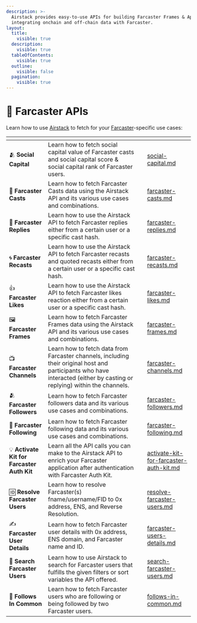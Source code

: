 ```yaml
---
description: >-
  Airstack provides easy-to-use APIs for building Farcaster Frames & Apps and
  integrating onchain and off-chain data with Farcaster.
layout:
  title:
    visible: true
  description:
    visible: true
  tableOfContents:
    visible: true
  outline:
    visible: false
  pagination:
    visible: true
---
```


# 💜 Farcaster APIs

Learn how to use [Airstack](https://airstack.xyz) to fetch for your [Farcaster](https://farcaster.xyz)-specific use cases:

<table data-view="cards"><thead><tr><th></th><th></th><th></th><th data-hidden data-card-target data-type="content-ref"></th></tr></thead><tbody><tr><td><span data-gb-custom-inline data-tag="emoji" data-code="1fac2">🫂</span> <strong>Social Capital</strong></td><td>Learn how to fetch social capital value of Farcaster casts and social capital score &#x26; social capital rank of Farcaster users.</td><td></td><td><a href="social-capital.md">social-capital.md</a></td></tr><tr><td><span data-gb-custom-inline data-tag="emoji" data-code="1f4ac">💬</span> <strong>Farcaster Casts</strong></td><td>Learn how to fetch Farcaster Casts data using the Airstack API and its various use cases and combinations.</td><td></td><td><a href="farcaster-casts.md">farcaster-casts.md</a></td></tr><tr><td><span data-gb-custom-inline data-tag="emoji" data-code="1f502">🔂</span> <strong>Farcaster Replies</strong></td><td>Learn how to use the Airstack API to fetch Farcaster replies either from a certain user or a specific cast hash.</td><td></td><td><a href="farcaster-replies.md">farcaster-replies.md</a></td></tr><tr><td><span data-gb-custom-inline data-tag="emoji" data-code="1f300">🌀</span> <strong>Farcaster Recasts</strong></td><td>Learn how to use the Airstack API to fetch Farcaster recasts and quoted recasts either from a certain user or a specific cast hash.</td><td></td><td><a href="farcaster-recasts.md">farcaster-recasts.md</a></td></tr><tr><td><span data-gb-custom-inline data-tag="emoji" data-code="1f44d">👍</span> <strong>Farcaster Likes</strong></td><td>Learn how to use the Airstack API to fetch Farcaster likes reaction either from a certain user or a specific cast hash.</td><td></td><td><a href="farcaster-likes.md">farcaster-likes.md</a></td></tr><tr><td><span data-gb-custom-inline data-tag="emoji" data-code="1f5bc">🖼️</span> <strong>Farcaster Frames</strong></td><td>Learn how to fetch Farcaster Frames data using the Airstack API and its various use cases and combinations.</td><td></td><td><a href="farcaster-frames.md">farcaster-frames.md</a></td></tr><tr><td><span data-gb-custom-inline data-tag="emoji" data-code="1f4fa">📺</span> <strong>Farcaster Channels</strong></td><td>Learn how to fetch data from Farcaster channels, including their original host and participants who have interacted (either by casting or replying) within the channels.</td><td></td><td><a href="farcaster-channels.md">farcaster-channels.md</a></td></tr><tr><td><span data-gb-custom-inline data-tag="emoji" data-code="1fac2">🫂</span> <strong>Farcaster Followers</strong></td><td>Learn how to fetch Farcaster followers data and its various use cases and combinations.</td><td></td><td><a href="farcaster-followers.md">farcaster-followers.md</a></td></tr><tr><td><span data-gb-custom-inline data-tag="emoji" data-code="1f490">💐</span> <strong>Farcaster Following</strong></td><td>Learn how to fetch Farcaster following data and its various use cases and combinations.</td><td></td><td><a href="farcaster-following.md">farcaster-following.md</a></td></tr><tr><td><span data-gb-custom-inline data-tag="emoji" data-code="1f4a1">💡</span> <strong>Activate Kit for Farcaster Auth Kit</strong></td><td>Learn all the API calls you can make to the Airstack API to enrich your Farcaster application after authentication with Farcaster Auth Kit.</td><td></td><td><a href="activate-kit-for-farcaster-auth-kit.md">activate-kit-for-farcaster-auth-kit.md</a></td></tr><tr><td><span data-gb-custom-inline data-tag="emoji" data-code="1f194">🆔</span> <strong>Resolve Farcaster Users</strong></td><td>Learn how to resolve Farcaster(s) fname/username/FID to 0x address, ENS, and Reverse Resolution.</td><td></td><td><a href="resolve-farcaster-users.md">resolve-farcaster-users.md</a></td></tr><tr><td><span data-gb-custom-inline data-tag="emoji" data-code="270d">✍️</span> <strong>Farcaster User Details</strong></td><td>Learn how to fetch Farcaster user details with 0x address, ENS domain, and Farcaster name and ID.</td><td></td><td><a href="farcaster-users-details.md">farcaster-users-details.md</a></td></tr><tr><td><span data-gb-custom-inline data-tag="emoji" data-code="1f50e">🔎</span> <strong>Search Farcaster Users</strong></td><td>Learn how to use Airstack to search for Farcaster users that fulfills the given filters or sort variables the API offered.</td><td></td><td><a href="search-farcaster-users.md">search-farcaster-users.md</a></td></tr><tr><td><span data-gb-custom-inline data-tag="emoji" data-code="1f46d">👭</span> <strong>Follows In Common</strong></td><td>Learn how to fetch Farcaster users who are following or being followed by two Farcaster users.</td><td></td><td><a href="follows-in-common.md">follows-in-common.md</a></td></tr></tbody></table>
